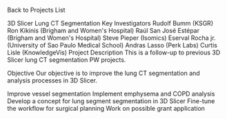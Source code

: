 Back to Projects List

3D Slicer Lung CT Segmentation
Key Investigators
Rudolf Bumm (KSGR)
Ron Kikinis (Brigham and Women's Hospital)
Raúl San José Estépar (Brigham and Women's Hospital)
Steve Pieper (Isomics)
Eserval Rocha jr. (University of Sao Paulo Medical School)
Andras Lasso (Perk Labs)
Curtis Lisle (KnowledgeVis)
Project Description
This is a follow-up to previous 3D Slicer lung CT segmentation PW projects. 

Objective
Our objective is to improve the lung CT segmentation and analysis processes in 3D Slicer.

Improve vessel segmentation
Implement emphysema and COPD analysis
Develop a concept for lung segment segmentation in 3D Slicer
Fine-tune the workflow for surgical planning
Work on possible grant application
